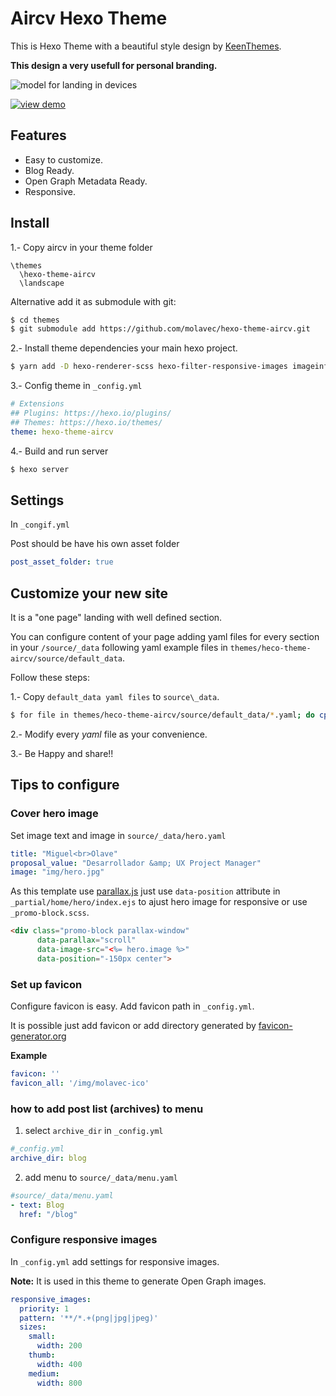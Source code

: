 # Aircv Hexo Theme

This is Hexo Theme with a beautiful style design by [KeenThemes](http://www.keenthemes.com/).

**This design a very usefull for personal branding.**

![model for landing in devices](doc/aircv.png)

[![view demo](doc/demo-button.png)](https://hexo-theme-aircv.molavec.com/)


## Features

* Easy to customize.
* Blog Ready.
* Open Graph Metadata Ready.
* Responsive.

## Install

1.- Copy aircv in your theme folder

```
\themes
  \hexo-theme-aircv
  \landscape
```

Alternative add it as submodule with git:

```bash 
$ cd themes
$ git submodule add https://github.com/molavec/hexo-theme-aircv.git
```


2.- Install theme dependencies your main hexo project.
```bash
$ yarn add -D hexo-renderer-scss hexo-filter-responsive-images imageinfo js-yaml
```

3.- Config theme in `_config.yml`
```yaml
# Extensions
## Plugins: https://hexo.io/plugins/
## Themes: https://hexo.io/themes/
theme: hexo-theme-aircv
```

4.- Build and run server 

```bash
$ hexo server
```

## Settings
In `_congif.yml`

Post should be have his own asset folder
```yaml
post_asset_folder: true
```

## Customize your new site

It is a "one page" landing with well defined section.

You can configure content of your page adding yaml files for every section in your `/source/_data` following yaml example files in `themes/heco-theme-aircv/source/default_data`.

Follow these steps:

1.- Copy `default_data yaml files` to `source\_data`.

```bash
$ for file in themes/heco-theme-aircv/source/default_data/*.yaml; do cp "$file" source/_data ;done
```

2.- Modify every *yaml* file as your convenience.

3.- Be Happy and share!!

## Tips to configure

### Cover hero image

Set image text and image in `source/_data/hero.yaml`

```yaml
title: "Miguel<br>Olave"
proposal_value: "Desarrollador &amp; UX Project Manager"
image: "img/hero.jpg"
```

As this template use [parallax.js](https://pixelcog.github.io/parallax.js/) just use `data-position` attribute in `_partial/home/hero/index.ejs` to ajust hero image for responsive or use `_promo-block.scss`.

```html
<div class="promo-block parallax-window"
      data-parallax="scroll"
      data-image-src="<%= hero.image %>"
      data-position="-150px center">
```

### Set up favicon

Configure favicon is easy. Add favicon path in `_config.yml`.

It is possible just add favicon or add directory generated by [favicon-generator.org](https://www.favicon-generator.org)

**Example**
```yaml
favicon: ''
favicon_all: '/img/molavec-ico'
```

### how to add post list (archives) to menu

1. select `archive_dir` in `_config.yml`
```yaml
#_config.yml
archive_dir: blog
```

2. add menu to `source/_data/menu.yaml`
```yaml
#source/_data/menu.yaml
- text: Blog
  href: "/blog"
```

### Configure responsive images
In `_config.yml` add settings for responsive images. 

**Note:** It is used in this theme to generate Open Graph images.

```yaml
responsive_images:
  priority: 1
  pattern: '**/*.+(png|jpg|jpeg)'
  sizes:
    small:
      width: 200
    thumb:
      width: 400
    medium:
      width: 800
```

